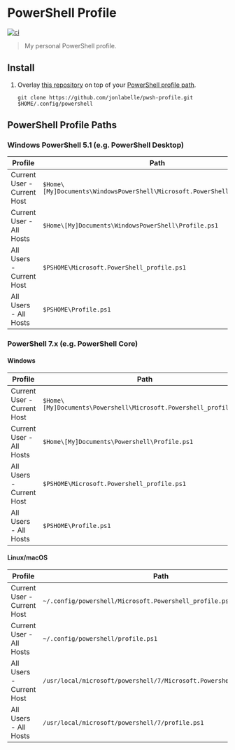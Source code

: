 # PowerShell Profile

[![ci](https://github.com/jonlabelle/pwsh-profile/actions/workflows/ci.yml/badge.svg)](https://github.com/jonlabelle/pwsh-profile/actions/workflows/ci.yml)

> My personal PowerShell profile.

## Install

1. Overlay [this repository](https://github.com/jonlabelle/pwsh-profile) on top of your [PowerShell profile path](#powershell-profile-paths).

   ```console
   git clone https://github.com/jonlabelle/pwsh-profile.git $HOME/.config/powershell
   ```

## PowerShell Profile Paths

### Windows PowerShell 5.1 (e.g. PowerShell Desktop)

| Profile                     | Path                                                                     |
| --------------------------- | ------------------------------------------------------------------------ |
| Current User - Current Host | `$Home\[My]Documents\WindowsPowerShell\Microsoft.PowerShell_profile.ps1` |
| Current User - All Hosts    | `$Home\[My]Documents\WindowsPowerShell\Profile.ps1`                      |
| All Users - Current Host    | `$PSHOME\Microsoft.PowerShell_profile.ps1`                               |
| All Users - All Hosts       | `$PSHOME\Profile.ps1`                                                    |

### PowerShell 7.x (e.g. PowerShell Core)

#### Windows

| Profile                     | Path                                                              |
| --------------------------- | ----------------------------------------------------------------- |
| Current User - Current Host | `$Home\[My]Documents\Powershell\Microsoft.Powershell_profile.ps1` |
| Current User - All Hosts    | `$Home\[My]Documents\Powershell\Profile.ps1`                      |
| All Users - Current Host    | `$PSHOME\Microsoft.Powershell_profile.ps1`                        |
| All Users - All Hosts       | `$PSHOME\Profile.ps1`                                             |

#### Linux/macOS

| Profile                     | Path                                                                 |
| --------------------------- | -------------------------------------------------------------------- |
| Current User - Current Host | `~/.config/powershell/Microsoft.Powershell_profile.ps1`              |
| Current User - All Hosts    | `~/.config/powershell/profile.ps1`                                   |
| All Users - Current Host    | `/usr/local/microsoft/powershell/7/Microsoft.Powershell_profile.ps1` |
| All Users - All Hosts       | `/usr/local/microsoft/powershell/7/profile.ps1`                      |

